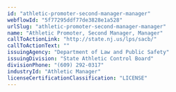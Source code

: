 ```yaml
---
id: "athletic-promoter-second-manager-manager"
webflowId: "5f77295ddf77de3828e1a528"
urlSlug: "athletic-promoter-second-manager-manager"
name: "Athletic Promoter, Second Manager, Manager"
callToActionLink: "http://state.nj.us/lps/sacb/"
callToActionText: ""
issuingAgency: "Department of Law and Public Safety"
issuingDivision: "State Athletic Control Board"
divisionPhone: "(609) 292-0317"
industryId: "Athletic Manager"
licenseCertificationClassification: "LICENSE"
---
```

